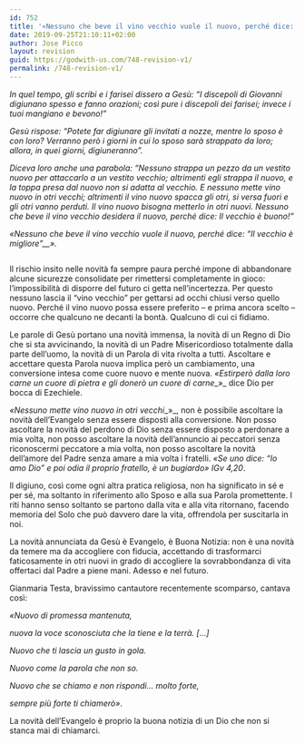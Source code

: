 ```yaml
---
id: 752
title: '«Nessuno che beve il vino vecchio vuole il nuovo, perché dice: “Il vecchio è migliore”» Lc 5,33-39'
date: 2019-09-25T21:10:11+02:00
author: Jose Picco
layout: revision
guid: https://godwith-us.com/748-revision-v1/
permalink: /748-revision-v1/
---
```

 

_In quel tempo, gli scribi e i farisei dissero a Gesù: “I discepoli di Giovanni digiunano spesso e fanno orazioni; così pure i discepoli dei farisei; invece i tuoi mangiano e bevono!”_

_Gesù rispose: “Potete far digiunare gli invitati a nozze, mentre lo sposo è con loro? Verranno però i giorni in cui lo sposo sarà strappato da loro; allora, in quei giorni, digiuneranno”._

_Diceva loro anche una parabola: “Nessuno strappa un pezzo da un vestito nuovo per attaccarlo a un vestito vecchio; altrimenti egli strappa il nuovo, e la toppa presa dal nuovo non si adatta al vecchio. E nessuno mette vino nuovo in otri vecchi; altrimenti il vino nuovo spacca gli otri, si versa fuori e gli otri vanno perduti. Il vino nuovo bisogna metterlo in otri nuovi. Nessuno che beve il vino vecchio desidera il nuovo, perché dice: Il vecchio è buono!”_

_«Nessuno che beve il vino vecchio vuole il nuovo, perché dice: “Il vecchio è migliore”__»._<figure class="wp-block-image">

<img src="https://godwith-us.com/wp-content/uploads/2019/09/Chiesa.png" alt="" class="wp-image-749" srcset="https://incercadidio.com/wp-content/uploads/2019/09/Chiesa.png 970w, https://incercadidio.com/wp-content/uploads/2019/09/Chiesa-300x177.png 300w, https://incercadidio.com/wp-content/uploads/2019/09/Chiesa-768x453.png 768w" sizes="(max-width: 970px) 100vw, 970px" /> </figure> 

Il rischio insito nelle novità fa sempre paura perché impone di abbandonare alcune sicurezze consolidate per rimettersi completamente in gioco: l’impossibilità di disporre del futuro ci getta nell’incertezza. Per questo nessuno lascia il “vino vecchio” per gettarsi ad occhi chiusi verso quello nuovo. Perché il vino nuovo possa essere preferito – e prima ancora scelto – occorre che qualcuno ne decanti la bontà. Qualcuno di cui ci fidiamo.

Le parole di Gesù portano una novità immensa, la novità di un Regno di Dio che si sta avvicinando, la novità di un Padre Misericordioso totalmente dalla parte dell’uomo, la novità di un Parola di vita rivolta a tutti. Ascoltare e accettare questa Parola nuova implica però un cambiamento, una conversione intesa come cuore nuovo e mente nuova. _«Estirperò dalla loro carne un cuore di pietra e gli donerò un cuore di carne__»_ dice Dio per bocca di Ezechiele.

_«Nessuno mette vino nuovo in otri vecchi__»_, non è possibile ascoltare la novità dell’Evangelo senza essere disposti alla conversione. Non posso ascoltare la novità del perdono di Dio senza essere disposto a perdonare a mia volta, non posso ascoltare la novità dell’annuncio ai peccatori senza riconoscermi peccatore a mia volta, non posso ascoltare la novità dell’amore del Padre senza amare a mia volta i fratelli. _«Se uno dice:_ _“Io amo Dio” e poi odia il proprio fratello, è un bugiardo» IGv 4,20_.

Il digiuno, così come ogni altra pratica religiosa, non ha significato in sé e per sé, ma soltanto in riferimento allo Sposo e alla sua Parola promettente. I riti hanno senso soltanto se partono dalla vita e alla vita ritornano, facendo memoria del Solo che può davvero dare la vita, offrendola per suscitarla in noi.

La novità annunciata da Gesù è Evangelo, è Buona Notizia: non è una novità da temere ma da accogliere con fiducia, accettando di trasformarci faticosamente in otri nuovi in grado di accogliere la sovrabbondanza di vita offertaci dal Padre a piene mani. Adesso e nel futuro.

Gianmaria Testa, bravissimo cantautore recentemente scomparso, cantava così:

_«Nuovo di promessa mantenuta,_

_nuova la voce sconosciuta che la tiene e la terrà. […]_

_Nuovo che ti lascia un gusto in gola._

_Nuovo come la parola che non so._

_Nuovo che se chiamo e non rispondi… molto forte,_

_sempre più forte ti chiamerò»_.

La novità dell’Evangelo è proprio la buona notizia di un Dio che non si stanca mai di chiamarci.<figure class="wp-block-embed-youtube wp-block-embed is-type-video is-provider-youtube wp-embed-aspect-16-9 wp-has-aspect-ratio">

<div class="wp-block-embed__wrapper">
</div></figure>